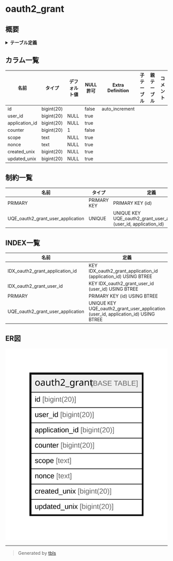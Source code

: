# oauth2_grant

## 概要

<details>
<summary><strong>テーブル定義</strong></summary>

```sql
CREATE TABLE `oauth2_grant` (
  `id` bigint(20) NOT NULL AUTO_INCREMENT,
  `user_id` bigint(20) DEFAULT NULL,
  `application_id` bigint(20) DEFAULT NULL,
  `counter` bigint(20) NOT NULL DEFAULT 1,
  `scope` text DEFAULT NULL,
  `nonce` text DEFAULT NULL,
  `created_unix` bigint(20) DEFAULT NULL,
  `updated_unix` bigint(20) DEFAULT NULL,
  PRIMARY KEY (`id`),
  UNIQUE KEY `UQE_oauth2_grant_user_application` (`user_id`,`application_id`),
  KEY `IDX_oauth2_grant_application_id` (`application_id`),
  KEY `IDX_oauth2_grant_user_id` (`user_id`)
) ENGINE=InnoDB DEFAULT CHARSET=utf8mb4 ROW_FORMAT=DYNAMIC
```

</details>

## カラム一覧

| 名前             | タイプ        | デフォルト値       | NULL許可   | Extra Definition | 子テーブル      | 親テーブル      | コメント     |
| -------------- | ---------- | ------------ | -------- | ---------------- | ---------- | ---------- | -------- |
| id             | bigint(20) |              | false    | auto_increment   |            |            |          |
| user_id        | bigint(20) | NULL         | true     |                  |            |            |          |
| application_id | bigint(20) | NULL         | true     |                  |            |            |          |
| counter        | bigint(20) | 1            | false    |                  |            |            |          |
| scope          | text       | NULL         | true     |                  |            |            |          |
| nonce          | text       | NULL         | true     |                  |            |            |          |
| created_unix   | bigint(20) | NULL         | true     |                  |            |            |          |
| updated_unix   | bigint(20) | NULL         | true     |                  |            |            |          |

## 制約一覧

| 名前                                | タイプ         | 定義                                                                     |
| --------------------------------- | ----------- | ---------------------------------------------------------------------- |
| PRIMARY                           | PRIMARY KEY | PRIMARY KEY (id)                                                       |
| UQE_oauth2_grant_user_application | UNIQUE      | UNIQUE KEY UQE_oauth2_grant_user_application (user_id, application_id) |

## INDEX一覧

| 名前                                | 定義                                                                                 |
| --------------------------------- | ---------------------------------------------------------------------------------- |
| IDX_oauth2_grant_application_id   | KEY IDX_oauth2_grant_application_id (application_id) USING BTREE                   |
| IDX_oauth2_grant_user_id          | KEY IDX_oauth2_grant_user_id (user_id) USING BTREE                                 |
| PRIMARY                           | PRIMARY KEY (id) USING BTREE                                                       |
| UQE_oauth2_grant_user_application | UNIQUE KEY UQE_oauth2_grant_user_application (user_id, application_id) USING BTREE |

## ER図

![er](oauth2_grant.svg)

---

> Generated by [tbls](https://github.com/k1LoW/tbls)
